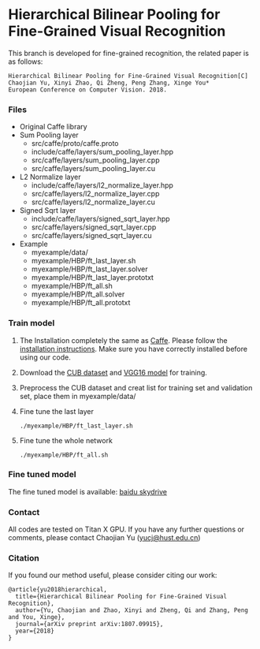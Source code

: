 # Hierarchical Bilinear Pooling for Fine-Grained Visual Recognition

This branch is developed for fine-grained recognition, the related paper is as follows:
    
    Hierarchical Bilinear Pooling for Fine-Grained Visual Recognition[C]
    Chaojian Yu, Xinyi Zhao, Qi Zheng, Peng Zhang, Xinge You*
    European Conference on Computer Vision. 2018.

### Files
- Original Caffe library
- Sum Pooling layer
  * src/caffe/proto/caffe.proto
  * include/caffe/layers/sum_pooling_layer.hpp
  * src/caffe/layers/sum_pooling_layer.cpp
  * src/caffe/layers/sum_pooling_layer.cu
- L2 Normalize layer
  * include/caffe/layers/l2_normalize_layer.hpp
  * src/caffe/layers/l2_normalize_layer.cpp
  * src/caffe/layers/l2_normalize_layer.cu
- Signed Sqrt layer
  * include/caffe/layers/signed_sqrt_layer.hpp
  * src/caffe/layers/signed_sqrt_layer.cpp
  * src/caffe/layers/signed_sqrt_layer.cu
- Example
  * myexample/data/
  * myexample/HBP/ft_last_layer.sh
  * myexample/HBP/ft_last_layer.solver
  * myexample/HBP/ft_last_layer.prototxt
  * myexample/HBP/ft_all.sh
  * myexample/HBP/ft_all.solver
  * myexample/HBP/ft_all.prototxt

### Train model
1. The Installation completely the same as [Caffe](http://caffe.berkeleyvision.org/). Please follow the [installation instructions](http://caffe.berkeleyvision.org/installation.html). Make sure you have correctly installed before using our code. 
2. Download the [CUB dataset](http://www.vision.caltech.edu/visipedia/CUB-200-2011.html) and [VGG16 model](https://gist.github.com/ksimonyan/211839e770f7b538e2d8) for training.
3. Preprocess the CUB dataset and creat list for training set and validation set, place them in myexample/data/
4. Fine tune the last layer

   	   ./myexample/HBP/ft_last_layer.sh
    
5. Fine tune the whole network

       ./myexample/HBP/ft_all.sh

### Fine tuned model
The fine tuned model is available: [baidu skydrive](https://pan.baidu.com/s/1cOktfFq8-PJWExJyHLI4sg)

### Contact
All codes are tested on Titan X GPU. If you have any further questions or comments, please contact Chaojian Yu (yucj@hust.edu.cn)

### Citation
If you found our method useful, please consider citing our work:

    @article{yu2018hierarchical,
      title={Hierarchical Bilinear Pooling for Fine-Grained Visual Recognition},
      author={Yu, Chaojian and Zhao, Xinyi and Zheng, Qi and Zhang, Peng and You, Xinge},
      journal={arXiv preprint arXiv:1807.09915},
      year={2018}
    }
